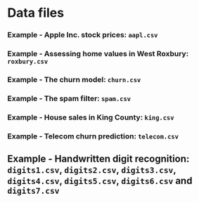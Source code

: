 # Data files

### Example - Apple Inc. stock prices: `aapl.csv`

### Example - Assessing home values in West Roxbury: `roxbury.csv`

### Example - The churn model: `churn.csv`

### Example - The spam filter: `spam.csv`

### Example - House sales in King County: `king.csv`

### Example - Telecom churn prediction: `telecom.csv`

## Example - Handwritten digit recognition: `digits1.csv`, `digits2.csv`, `digits3.csv`, `digits4.csv`, `digits5.csv`, `digits6.csv` and `digits7.csv` 
